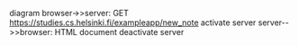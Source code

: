 diagram
	browser->>server: GET https://studies.cs.helsinki.fi/exampleapp/new_note
    activate server
    server-->>browser: HTML document
    deactivate server
